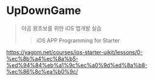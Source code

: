 #  UpDownGame 
> 야곰 왕초보를 위한 iOS 앱개발 실습 
>> iOS APP Programming for Starter

https://yagom.net/courses/ios-starter-uikit/lessons/0-%ec%8b%a4%ec%8a%b5-%ed%94%84%eb%a1%9c%ec%a0%9d%ed%8a%b8-%ec%86%8c%ea%b0%9c/
